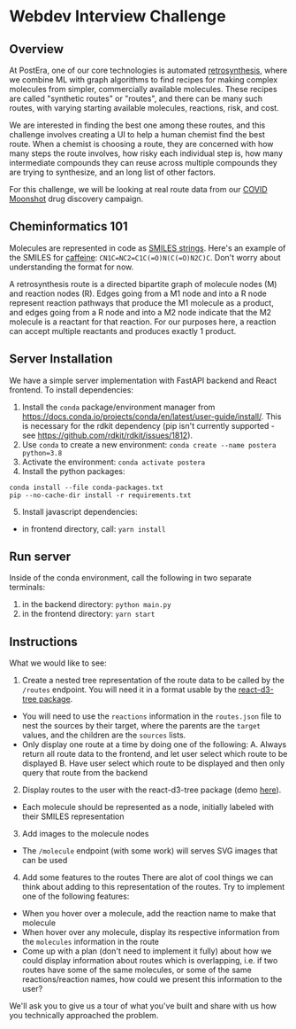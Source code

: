 # Webdev Interview Challenge

## Overview
At PostEra, one of our core technologies is automated
[retrosynthesis](https://en.wikipedia.org/wiki/Retrosynthetic_analysis), where
we combine ML with graph algorithms to find recipes for making complex
molecules from simpler, commercially available molecules.  These recipes are
called "synthetic routes" or "routes", and there can be many such routes, with
varying starting available molecules, reactions, risk, and cost.

We are interested in finding the best one among these routes, and this
challenge involves creating a UI to help a human chemist find the best route.
When a chemist is choosing a route, they are concerned with how many steps the
route involves, how risky each individual step is, how many intermediate
compounds they can reuse across multiple compounds they are trying to
synthesize, and an long list of other factors.

For this challenge, we will be looking at real route data from our [COVID
Moonshot](https://postera.ai/covid) drug discovery campaign.

## Cheminformatics 101
Molecules are represented in code as [SMILES
strings](https://www.daylight.com/dayhtml_tutorials/languages/smiles/index.html).
Here's an example of the SMILES for
[caffeine](https://en.wikipedia.org/wiki/Caffeine):
`CN1C=NC2=C1C(=O)N(C(=O)N2C)C`.  Don't worry about understanding the format for
now.

A retrosynthesis route is a directed bipartite graph of molecule nodes (M) and
reaction nodes (R).  Edges going from a M1 node and into a R node represent
reaction pathways that produce the M1 molecule as a product, and edges going
from a R node and into a M2 node indicate that the M2 molecule is a reactant
for that reaction.  For our purposes here, a reaction can accept multiple
reactants and produces exactly 1 product.

## Server Installation
We have a simple server implementation with FastAPI backend and React frontend.
To install dependencies:
1. Install the `conda` package/environment manager from
https://docs.conda.io/projects/conda/en/latest/user-guide/install/.  This is
necessary for the rdkit dependency (pip isn't currently supported - see
https://github.com/rdkit/rdkit/issues/1812).
2. Use `conda` to create a new environment: `conda create --name postera
python=3.8`
3. Activate the environment: `conda activate postera`
4. Install the python packages:
```
conda install --file conda-packages.txt
pip --no-cache-dir install -r requirements.txt
```
5. Install javascript dependencies:
- in frontend directory, call: `yarn install`

## Run server
Inside of the conda environment, call the following in two separate terminals:
1. in the backend directory: `python main.py`
2. in the frontend directory: `yarn start`

## Instructions
What we would like to see:

1. Create a nested tree representation of the route data to be called by the
`/routes` endpoint. You will need it in a format usable by the 
[react-d3-tree package](https://www.npmjs.com/package/react-d3-tree).
- You will need to use the `reactions` information in the `routes.json` file
to nest the sources by their target, where the parents are the `target` values,
and the children are the `sources` lists.
- Only display one route at a time by doing one of the following:
A. Always return all route data to the frontend, and let user select which
route to be displayed
B. Have user select which route to be displayed and then only query that route
from the backend

2. Display routes to the user with the react-d3-tree package
(demo [here](https://bkrem.github.io/react-d3-tree/)).
- Each molecule should be represented as a node, initially labeled with their
SMILES representation

3. Add images to the molecule nodes
- The `/molecule` endpoint (with some work) will serves SVG images that can be used

4. Add some features to the routes
There are alot of cool things we can think about adding to this representation
of the routes. Try to implement one of the following features:
- When you hover over a molecule, add the reaction name to make that
molecule
- When hover over any molecule, display its respective information from the
`molecules` information in the route
- Come up with a plan (don't need to implement it fully) about how we could
display information about routes which is overlapping, i.e. if two routes have
some of the same molecules, or some of the same reactions/reaction names,
how could we present this information to the user?

We'll ask you to give us a tour of what you've built and share with us how you
technically approached the problem.

